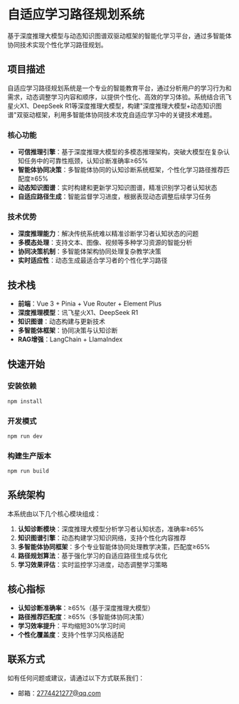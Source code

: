 # 自适应学习路径规划系统

基于深度推理大模型与动态知识图谱双驱动框架的智能化学习平台，通过多智能体协同技术实现个性化学习路径规划。

## 项目描述

自适应学习路径规划系统是一个专业的智能教育平台，通过分析用户的学习行为和需求，动态调整学习内容和顺序，以提供个性化、高效的学习体验。系统结合讯飞星火X1、DeepSeek R1等深度推理大模型，构建"深度推理大模型+动态知识图谱"双驱动框架，利用多智能体协同技术攻克自适应学习中的关键技术难题。

### 核心功能

- **可信推理引擎**：基于深度推理大模型的多模态推理架构，突破大模型在复杂认知任务中的可靠性瓶颈，认知诊断准确率≥65%
- **智能体协同决策**：多智能体协同的认知诊断系统框架，个性化学习路径推荐匹配度≥65%
- **动态知识图谱**：实时构建和更新学习知识图谱，精准识别学习者认知状态
- **自适应路径生成**：智能监督学习进度，根据表现动态调整后续学习任务

### 技术优势

- **深度推理能力**：解决传统系统难以精准诊断学习者认知状态的问题
- **多模态处理**：支持文本、图像、视频等多种学习资源的智能分析
- **协同决策机制**：多智能体架构协同处理复杂教学决策
- **实时适应性**：动态生成最适合学习者的个性化学习路径

## 技术栈

- **前端**：Vue 3 + Pinia + Vue Router + Element Plus
- **深度推理模型**：讯飞星火X1、DeepSeek R1
- **知识图谱**：动态构建与更新技术
- **多智能体框架**：协同决策与认知诊断
- **RAG增强**：LangChain + LlamaIndex

## 快速开始

### 安装依赖

```bash
npm install
```

### 开发模式

```bash
npm run dev
```

### 构建生产版本

```bash
npm run build
```

## 系统架构

本系统由以下几个核心模块组成：

1. **认知诊断模块**：深度推理大模型分析学习者认知状态，准确率≥65%
2. **知识图谱引擎**：动态构建学习知识网络，支持个性化内容推荐
3. **多智能体协同框架**：多个专业智能体协同处理教学决策，匹配度≥65%
4. **路径规划算法**：基于强化学习的自适应路径生成与优化
5. **学习效果评估**：实时监控学习进度，动态调整学习策略

## 核心指标

- **认知诊断准确率**：≥65%（基于深度推理大模型）
- **路径推荐匹配度**：≥65%（多智能体协同决策）
- **学习效率提升**：平均缩短30%学习时间
- **个性化覆盖度**：支持个性学习风格适配

## 联系方式

如有任何问题或建议，请通过以下方式联系我们：

- 邮箱：2774421277@qq.com
